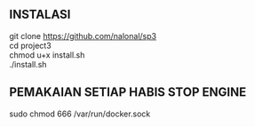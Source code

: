 ## INSTALASI
git clone https://github.com/nalonal/sp3<br>
cd project3<br>
chmod u+x install.sh<br>
./install.sh

## PEMAKAIAN SETIAP HABIS STOP ENGINE
sudo chmod 666 /var/run/docker.sock
